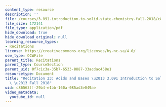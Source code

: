 ```yaml
---
content_type: resource
description: ''
file: /courses/3-091-introduction-to-solid-state-chemistry-fall-2018/c86563ff29b4e1bb160a085ad3e049ae_MIT3_091F18_REC23.pdf
file_size: 172141
file_type: application/pdf
hide_download: true
hide_download_original: null
learning_resource_types:
- Recitations
license: https://creativecommons.org/licenses/by-nc-sa/4.0/
ocw_type: OCWFile
parent_title: Recitations
parent_type: CourseSection
parent_uid: 0f7c1c3a-35b7-6533-8887-33acdac458e1
resourcetype: Document
title: "Recitation 23: Acids and Bases \u2013 3.091 Introduction to Solid-State Chemistry\
  \ \u2013 Fall 2018"
uid: c86563ff-29b4-e1bb-160a-085ad3e049ae
video_metadata:
  youtube_id: null
---
```

